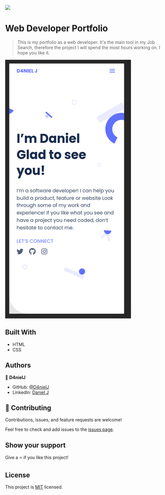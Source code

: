 ![](https://img.shields.io/badge/Microverse-blueviolet)

# Web Developer Portfolio

> This is my portfolio as a web developer. It's the main tool in my Job Search, therefore the project I will spend the most hours working on. I hope you like it.

![Screenshot of first page](media/portfolio-header-mobile.png "Screenshot of first page")

## Built With

- HTML
- CSS

## Authors

👤 **D4nielJ**

- GitHub: [@D4nielJ](https://github.com/D4nielJ)
- LinkedIn: [Daniel J](https://www.linkedin.com/in/daniel-djm/)

## 🤝 Contributing

Contributions, issues, and feature requests are welcome!

Feel free to check and add issues to the [issues page](../../issues/).

## Show your support

Give a ⭐️ if you like this project!

## License

This project is [MIT](./MIT.md) licensed.
